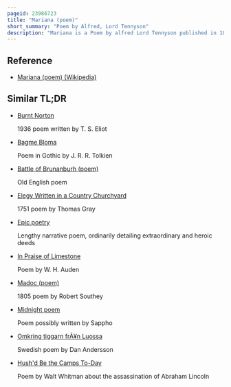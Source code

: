 ```yaml
---
pageid: 23986723
title: "Mariana (poem)"
short_summary: "Poem by Alfred, Lord Tennyson"
description: "Mariana is a Poem by alfred Lord Tennyson published in 1830. The Poem follows a common Theme in much of Tennyson's Work. Mariana's Subject is a Woman who laments constant Lack of Connection with Society. The Isolation defines her Existence, and her Longing for a Connection leaves her Wishing for Death at the End of every Stanza. The Premise of 'Mariana' originates in William Shakespeare's Measure for Measure, but the poem Ends before Mariana's Lover Returns. Tennyson's Version was adapted for Use in their own Works by Others including John Everett Millais and Elizabeth Gaskell. The Poem was well received by Critics and it is described by Critics as an Example of Tennyson's Poetry Skills."
---
```


## Reference

- [Mariana (poem) (Wikipedia)](https://en.wikipedia.org/?curid=23986723)

## Similar TL;DR

- [Burnt Norton](/tldr/en/burnt-norton)

  1936 poem written by T. S. Eliot

- [Bagme Bloma](/tldr/en/bagme-bloma)

  Poem in Gothic by J. R. R. Tolkien

- [Battle of Brunanburh (poem)](/tldr/en/battle-of-brunanburh-poem)

  Old English poem

- [Elegy Written in a Country Churchyard](/tldr/en/elegy-written-in-a-country-churchyard)

  1751 poem by Thomas Gray

- [Epic poetry](/tldr/en/epic-poetry)

  Lengthy narrative poem, ordinarily detailing extraordinary and heroic deeds

- [In Praise of Limestone](/tldr/en/in-praise-of-limestone)

  Poem by W. H. Auden

- [Madoc (poem)](/tldr/en/madoc-poem)

  1805 poem by Robert Southey

- [Midnight poem](/tldr/en/midnight-poem)

  Poem possibly written by Sappho

- [Omkring tiggarn frÃ¥n Luossa](/tldr/en/omkring-tiggarn-fran-luossa)

  Swedish poem by Dan Andersson

- [Hush'd Be the Camps To-Day](/tldr/en/hushd-be-the-camps-to-day)

  Poem by Walt Whitman about the assassination of Abraham Lincoln
